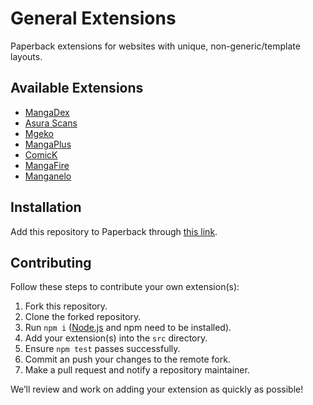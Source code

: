 # General Extensions

Paperback extensions for websites with unique, non-generic/template layouts.

## Available Extensions

- [MangaDex](https://mangadex.org)
- [Asura Scans](https://asuracomic.net)
- [Mgeko](https://mgeko.cc)
- [MangaPlus](https://mangaplus.shueisha.co.jp)
- [ComicK](https://comick.io)
- [MangaFire](https://mangafire.to)
- [Manganelo](https://m.manganelo.com)

## Installation

Add this repository to Paperback through [this link](https://paperback-community.github.io/general-extensions).

## Contributing

Follow these steps to contribute your own extension(s):

1. Fork this repository.
2. Clone the forked repository.
3. Run `npm i` ([Node.js](https://nodejs.org) and npm need to be installed).
4. Add your extension(s) into the `src` directory.
5. Ensure `npm test` passes successfully.
6. Commit an push your changes to the remote fork.
7. Make a pull request and notify a repository maintainer.

We’ll review and work on adding your extension as quickly as possible!
